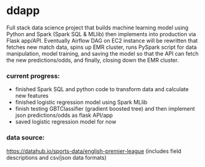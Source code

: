 # ddapp
Full stack data science project that builds machine learning model using Python and Spark (Spark SQL & MLlib) then implements into production via Flask app/API.  Eventually Airflow DAG on EC2 instance will be rewritten that fetches new match data, spins up EMR cluster, runs PySpark script for data manipulation, model training, and saving the model so that the API can fetch the new predictions/odds, and finally, closing down the EMR cluster. 

### current progress: 
- finished Spark SQL and python code to transform data and calculate new features
- finished logistic regression model using Spark MLlib 
- finish testing GBTClassifier (gradient boosted tree) and then implement json predictions/odds as flask API/app
- saved logistic regression model for now

### data source: 
https://datahub.io/sports-data/english-premier-league (includes field descriptions and csv/json data formats)
